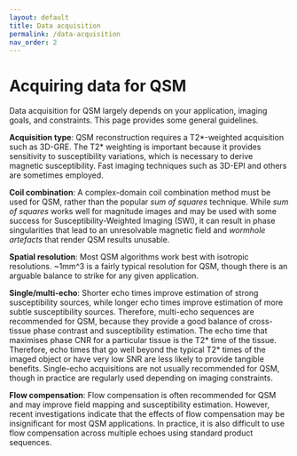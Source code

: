 ```yaml
---
layout: default
title: Data acquisition
permalink: /data-acquisition
nav_order: 2
---
```


<head>
  <link rel="stylesheet" href="https://maxcdn.bootstrapcdn.com/bootstrap/3.4.1/css/bootstrap.min.css">
  <script src="https://ajax.googleapis.com/ajax/libs/jquery/3.6.0/jquery.min.js"></script>
  <script src="https://maxcdn.bootstrapcdn.com/bootstrap/3.4.1/js/bootstrap.min.js"></script>
</head>

# Acquiring data for QSM

Data acquisition for QSM largely depends on your application, imaging goals, and constraints. This page provides some general guidelines.

**Acquisition type**: QSM reconstruction requires a T2\*-weighted acquisition such as 3D-GRE. The T2\* weighting is important because it provides sensitivity to susceptibility variations, which is necessary to derive magnetic susceptibility. Fast imaging techniques such as 3D-EPI and others are sometimes employed.

**Coil combination**: A complex-domain coil combination method must be used for QSM, rather than the popular *sum of squares* technique. While *sum of squares* works well for magnitude images and may be used with some success for Susceptibility-Weighted Imaging (SWI), it can result in phase singularities that lead to an unresolvable magnetic field and *wormhole artefacts* that render QSM results unusable.

**Spatial resolution**: Most QSM algorithms work best with isotropic resolutions. ~1mm^3 is a fairly typical resolution for QSM, though there is an arguable balance to strike for any given application.

**Single/multi-echo**: Shorter echo times improve estimation of strong susceptibility sources, while longer echo times improve estimation of more subtle susceptibility sources. Therefore, multi-echo sequences are recommended for QSM, because they provide a good balance of cross-tissue phase contrast and susceptibility estimation. The echo time that maximises phase CNR for a particular tissue is the T2* time of the tissue. Therefore, echo times that go well beyond the typical T2* times of the imaged object or have very low SNR are less likely to provide tangible benefits. Single-echo acquisitions are not usually recommended for QSM, though in practice are regularly used depending on imaging constraints.

**Flow compensation**: Flow compensation is often recommended for QSM and may improve field mapping and susceptibility estimation. However, recent investigations indicate that the effects of flow compensation may be insignificant for most QSM applications. In practice, it is also difficult to use flow compensation across multiple echoes using standard product sequences.

<script>
$(document).ready(function(){
    $('[data-toggle="popover"]').popover();   
});
$("[data-toggle=popover]")
.popover({html:true})
</script>

